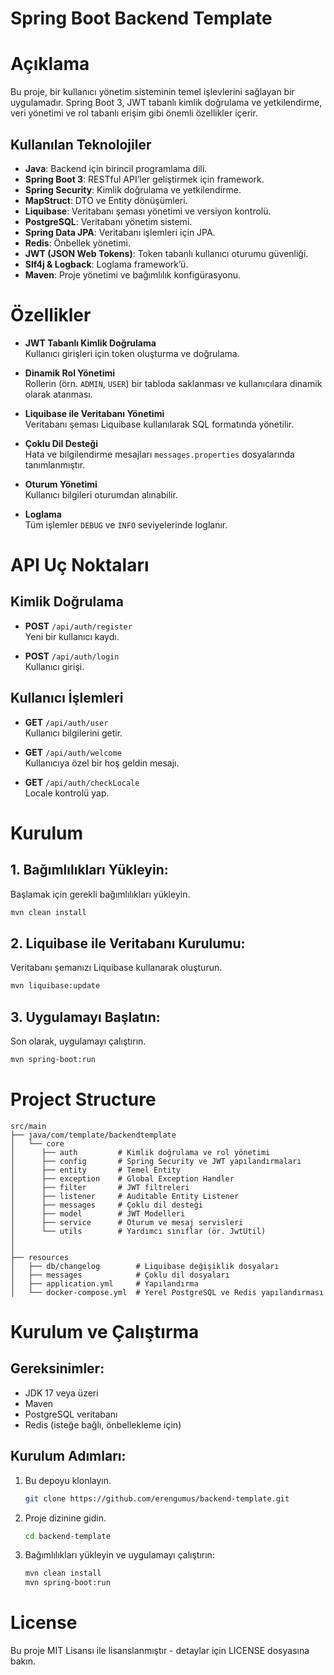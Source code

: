 
# Spring Boot Backend Template

# Açıklama
Bu proje, bir kullanıcı yönetim sisteminin temel işlevlerini sağlayan bir uygulamadır. Spring Boot 3, JWT tabanlı kimlik doğrulama ve yetkilendirme, veri yönetimi ve rol tabanlı erişim gibi önemli özellikler içerir.

## Kullanılan Teknolojiler

- **Java**: Backend için birincil programlama dili.
- **Spring Boot 3**: RESTful API’ler geliştirmek için framework.
- **Spring Security**: Kimlik doğrulama ve yetkilendirme.
- **MapStruct**: DTO ve Entity dönüşümleri.
- **Liquibase**: Veritabanı şeması yönetimi ve versiyon kontrolü.
- **PostgreSQL**: Veritabanı yönetim sistemi.
- **Spring Data JPA**: Veritabanı işlemleri için JPA.
- **Redis**: Önbellek yönetimi.
- **JWT (JSON Web Tokens)**: Token tabanlı kullanıcı oturumu güvenliği.
- **Slf4j & Logback**: Loglama framework’ü.
- **Maven**: Proje yönetimi ve bağımlılık konfigürasyonu.

# Özellikler

- **JWT Tabanlı Kimlik Doğrulama**  
  Kullanıcı girişleri için token oluşturma ve doğrulama.

- **Dinamik Rol Yönetimi**  
  Rollerin (örn. `ADMIN`, `USER`) bir tabloda saklanması ve kullanıcılara dinamik olarak atanması.

- **Liquibase ile Veritabanı Yönetimi**  
  Veritabanı şeması Liquibase kullanılarak SQL formatında yönetilir.

- **Çoklu Dil Desteği**  
  Hata ve bilgilendirme mesajları `messages.properties` dosyalarında tanımlanmıştır.

- **Oturum Yönetimi**  
  Kullanıcı bilgileri oturumdan alınabilir.

- **Loglama**  
  Tüm işlemler `DEBUG` ve `INFO` seviyelerinde loglanır.

# API Uç Noktaları

## Kimlik Doğrulama

- **POST** `/api/auth/register`  
  Yeni bir kullanıcı kaydı.

- **POST** `/api/auth/login`  
  Kullanıcı girişi.

## Kullanıcı İşlemleri

- **GET** `/api/auth/user`  
  Kullanıcı bilgilerini getir.

- **GET** `/api/auth/welcome`  
  Kullanıcıya özel bir hoş geldin mesajı.

- **GET** `/api/auth/checkLocale`  
  Locale kontrolü yap.

# Kurulum

## 1. **Bağımlılıkları Yükleyin:**
Başlamak için gerekli bağımlılıkları yükleyin.

   ```bash
   mvn clean install
   ```

## 2. **Liquibase ile Veritabanı Kurulumu:**
Veritabanı şemanızı Liquibase kullanarak oluşturun.

   ```bash
   mvn liquibase:update
   ```

## 3. **Uygulamayı Başlatın:**
Son olarak, uygulamayı çalıştırın.

   ```bash
   mvn spring-boot:run
   ```

# Project Structure

```plaintext
src/main
├── java/com/template/backendtemplate
│   └── core
│      ├── auth         # Kimlik doğrulama ve rol yönetimi
│      ├── config       # Spring Security ve JWT yapılandırmaları
│      ├── entity       # Temel Entity
│      ├── exception    # Global Exception Handler
│      ├── filter       # JWT filtreleri
│      ├── listener     # Auditable Entity Listener
│      ├── messages     # Çoklu dil desteği
│      ├── model        # JWT Modelleri
│      ├── service      # Oturum ve mesaj servisleri
│      └── utils        # Yardımcı sınıflar (ör. JwtUtil)
│   
│
├── resources
│   ├── db/changelog        # Liquibase değişiklik dosyaları
│   ├── messages            # Çoklu dil dosyaları
│   ├── application.yml     # Yapılandırma
│   └── docker-compose.yml  # Yerel PostgreSQL ve Redis yapılandırması
```

# Kurulum ve Çalıştırma

## Gereksinimler:
- JDK 17 veya üzeri
- Maven
- PostgreSQL veritabanı
- Redis (isteğe bağlı, önbellekleme için)

## Kurulum Adımları:
1. Bu depoyu klonlayın.
   ```bash
   git clone https://github.com/erengumus/backend-template.git

2. Proje dizinine gidin.
   ```bash
   cd backend-template
   ```

3. Bağımlılıkları yükleyin ve uygulamayı çalıştırın:
   ```bash
   mvn clean install
   mvn spring-boot:run
   ```

# License

Bu proje MIT Lisansı ile lisanslanmıştır - detaylar için LICENSE dosyasına bakın.